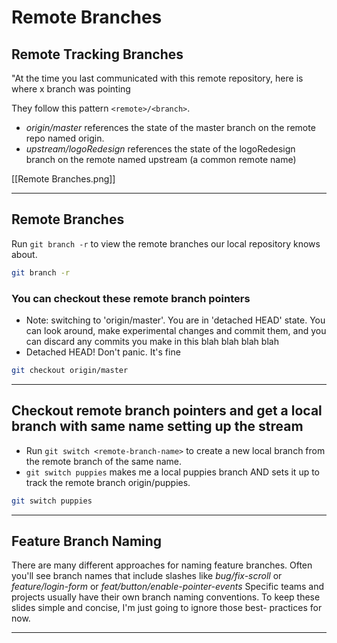 # Remote Branches

## Remote Tracking Branches

"At the time you last communicated with this remote repository, here is where x branch was pointing

They follow this pattern `<remote>/<branch>`.

- _origin/master_ references the state of the master branch on the remote repo named origin.
- _upstream/logoRedesign_ references the state of the logoRedesign branch on the remote named upstream (a common remote name)

[[Remote Branches.png]]

---

## Remote Branches

Run `git branch -r` to view the remote branches our local repository knows about.

```bash
git branch -r
```

### You can checkout these remote branch pointers

- Note: switching to 'origin/master'. You are in 'detached HEAD' state. You can look around, make experimental changes and commit them, and you can discard any commits you make in this blah blah blah blah
- Detached HEAD! Don't panic. It's fine

```bash
git checkout origin/master
```

---

## Checkout remote branch pointers and get a local branch with same name setting up the stream

- Run `git switch <remote-branch-name>` to create a new local branch from the remote branch of the same name.
- `git switch puppies` makes me a local puppies branch AND sets it up to track the remote branch origin/puppies.

```bash
git switch puppies
```

---

## Feature Branch Naming

There are many different approaches for naming feature branches. Often you'll see branch names that include slashes like _bug/fix-scroll_ or _feature/login-form_ or _feat/button/enable-pointer-events_
Specific teams and projects usually have their own branch naming conventions. To keep these slides simple and concise, I'm just going to ignore those best- practices for now.

---

